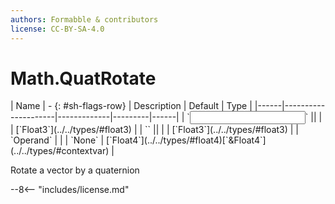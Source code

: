 ```yaml
---
authors: Formabble & contributors
license: CC-BY-SA-4.0
---
```



# Math.QuatRotate

<div class="sh-parameters" markdown="1">
| Name | - {: #sh-flags-row} | Description | Default | Type |
|------|---------------------|-------------|---------|------|
| `<input>` || | | [`Float3`](../../types/#float3) |
| `<output>` || | | [`Float3`](../../types/#float3) |
| `Operand` |  |  | `None` | [`Float4`](../../types/#float4)[`&Float4`](../../types/#contextvar) |

</div>

Rotate a vector by a quaternion

--8<-- "includes/license.md"

